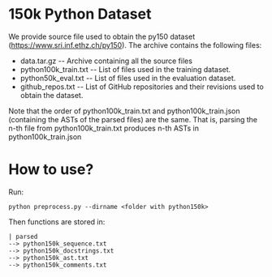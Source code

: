 # 150k Python Dataset

We provide source file used to obtain the py150 dataset (https://www.sri.inf.ethz.ch/py150). The archive contains the following files:
- data.tar.gz -- Archive containing all the source files
- python100k_train.txt -- List of files used in the training dataset.
- python50k_eval.txt -- List of files used in the evaluation dataset.
- github_repos.txt -- List of GitHub repositories and their revisions used to obtain the dataset.

Note that the order of python100k_train.txt and python100k_train.json (containing the ASTs of the parsed files) are the same.
That is, parsing the n-th file from python100k_train.txt produces n-th ASTs in python100k_train.json

# How to use?

Run:
```
python preprocess.py --dirname <folder with python150k>
```

Then functions are stored in:
```
| parsed
--> python150k_sequence.txt
--> python150k_docstrings.txt
--> python150k_ast.txt
--> python150k_comments.txt
```
